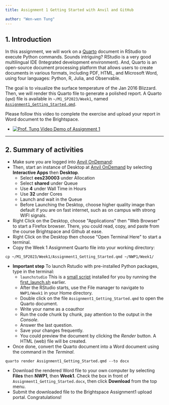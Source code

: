 ```yaml
---
title: Assignment 1 Getting Started with Anvil and GitHub

author: "Wen-wen Tung"
---
```


## 1. Introduction

In this assignment, we will work on a [Quarto](https://quarto.org/) document in RStudio to execute Python commands. Sounds intriguing? RStudio is a very good multilingual IDE (Integrated development environment). And, Quarto is an open-source document processing platform that allows users to create documents in various formats, including PDF, HTML, and Microsoft Word, using four languages: Python, R, Julia, and Observable. 

The goal is to visualize the surface temperature of the Jan 2016 Blizzard. Then, we will render this Quarto file to generate a polished report. A Quarto (`qmd`) file  is available in `~/M1_SP2023/Week1`, named [`Assignment1_Getting_Started.qmd`](Assignment1_Getting_Started.qmd). 

Please follow this video to complete the exercise and upload your report in Word document to the Brightspace.

 - [![Prof. Tung Video Demo of Assignment 1](http://img.youtube.com/vi/qKRFsKhWZVA/0.jpg)](https://mediaspace.itap.purdue.edu/media/Computing_Lab_Assignment1/1_arudt6d0 "Assignment 1 Demo")

---

## 2. Summary of activities

 -  Make sure you are logged into [Anvil OnDemand](https://ondemand.anvil.rcac.purdue.edu/):
 -  Then, start an instance of Desktop at [Anvil OnDemand](https://ondemand.anvil.rcac.purdue.edu/) by selecting **Interactive Apps** then **Desktop**.
     -  Select **ees230003** under Allocation
     -  Select **shared** under Queue 
     -  Use **4** under Wall Time in Hours
     -  Use **32** under Cores
     -  Launch and wait in the Queue
     -  Before Launching the Desktop, choose higher quality image than default if you are on fast internet, such as on campus with strong WIFI signals.
 -  Right Click on the Desktop, choose "Applications" then "Web Browser" to start a Firefox browser. There, you could read, copy, and paste from the course Brightspace and Github at ease.
 -  Right Click on the Desktop then choose "Open Terminal Here" to start a terminal.
 -  Copy the Week 1 Assignment Quarto file into your working directory:
```
cp ~/M1_SP2023/Week1/Assignment1_Getting_Started.qmd ~/NWP1/Week1/
```
 -  **Important step** To launch Rstudio with pre-installed Python packages, type in the terminal:
     - `launchstudio` This is a [small script](launchstudio.sh) installed for you by running the [first_launch.sh](first_launch.sh) earlier. 
     -  After the RStudio starts, use the File manager to navigate to `NWP1/Week1` in your Home directory.
     -  Double click on the file `Assignment1_Getting_Started.qmd` to open the Quarto document.
     -  Write your name as a coauthor
     -  Run the code chunk by chunk, pay attention to the output in the *Console*.
     -  Answer the last question.
     -  Save your changes frequently.
     -  You could preview the document by clicking the *Render* button. A HTML (web) file will be created.
 -  Once done, convert the Quarto document into a Word document using the command in the *Terminal*.
 ```
 quarto render Assignment1_Getting_Started.qmd --to docx
 ```
 - Download the rendered Word file to your own computer by selecting **Files** then **NWP1**, then **Week1**. Check the box in front of `Assignment1_Getting_Started.docx`, then click **Download** from the top menu.
 - Submit the downloaded file to the Brightspace Assignment1 upload portal. Congratulations!